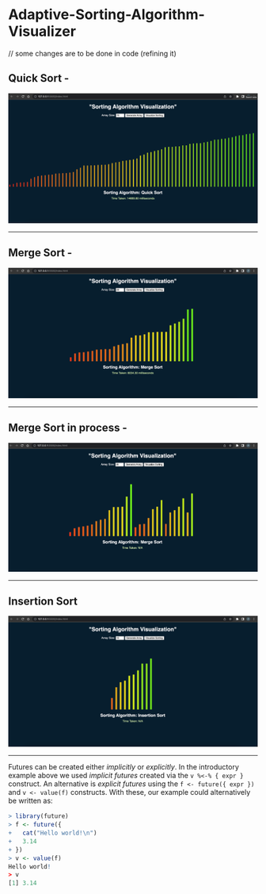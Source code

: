 # Adaptive-Sorting-Algorithm-Visualizer

// some changes are to be done in code (refining it)

## Quick Sort -
![Quick Sort](images/quick_sort.png)

------------------

## Merge Sort -
![Merge Sort](images/merge_sort.png)

------------------

## Merge Sort in process -
![Merge Sort in Process](images/merge_sort_in_process.png)

------------------

## Insertion Sort
![Insertion Sort](images/insertion_sort.png)

------------------

Futures can be created either _implicitly_ or _explicitly_.  In the introductory example above we used _implicit futures_ created via the `v %<-% { expr }` construct.  An alternative is _explicit futures_ using the `f <- future({ expr })` and `v <- value(f)` constructs.  With these, our example could alternatively be written as:

```r
> library(future)
> f <- future({
+   cat("Hello world!\n")
+   3.14
+ })
> v <- value(f)
Hello world!
> v
[1] 3.14
```
